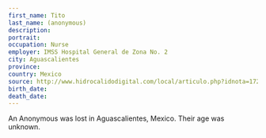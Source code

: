 ```yaml
---
first_name: Tito
last_name: (anonymous)
description: 
portrait: 
occupation: Nurse
employer: IMSS Hospital General de Zona No. 2
city: Aguascalientes
province: 
country: Mexico
source: http://www.hidrocalidodigital.com/local/articulo.php?idnota=172210
birth_date: 
death_date: 
---
```


An Anonymous  was lost in Aguascalientes, Mexico. Their age was unknown.